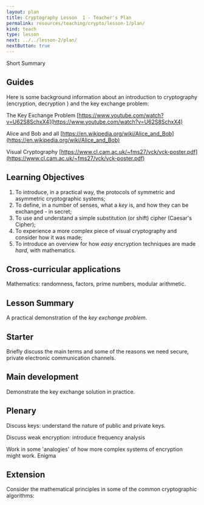 ```yaml
---
layout: plan
title: Cryptography Lesson  1 - Teacher's Plan
permalink: resources/teaching/crypto/lesson-1/plan/
kind: teach
type: lesson
next: ../../lesson-2/plan/
nextButton: true
---
```


Short Summary

##  Guides ##

Here is some background information about an introduction to cryptography (encryption, decryption ) and the key exchange problem:

The Key Exchange Problem
[https://www.youtube.com/watch?v=U62S8SchxX4](https://www.youtube.com/watch?v=U62S8SchxX4)


Alice and Bob and all
[https://en.wikipedia.org/wiki/Alice_and_Bob](https://en.wikipedia.org/wiki/Alice_and_Bob)

Visual Cryptography
[https://www.cl.cam.ac.uk/~fms27/vck/vck-poster.pdf](https://www.cl.cam.ac.uk/~fms27/vck/vck-poster.pdf)

## Learning Objectives ##

1. To introduce, in a practical way, the protocols of symmetric and asymmetric cryptographic systems;
2. To define, in a number of senses, what a *key* is, and how they can be exchanged - in secret;
3. To use and understand a simple substitution (or shift) cipher (Caesar's Cipher);
4. To experience a more complex piece of visual cryptography and consider how it was made;
5. To introduce an overview for how *easy* encryption techniques are made *hard*, with mathematics.

## Cross-curricular applications ##

Mathematics: randomness, factors, prime numbers, modular arithmetic.

## Lesson Summary ##

A practical demonstration of the *key exchange problem*.


## Starter ##

Briefly discuss the main terms and some of the reasons we need secure, private electronic communication channels.

## Main development ##

Demonstrate the key exchange solution in practice.

## Plenary ##

Discuss keys: understand the nature of public and private keys.

Discuss weak encryption: introduce frequency analysis

Work in some 'analogies' of how more complex systems of encryption might work.
Enigma
 

## Extension ##

Consider the mathematical principles in some of the common cryptographic algorithms: 
